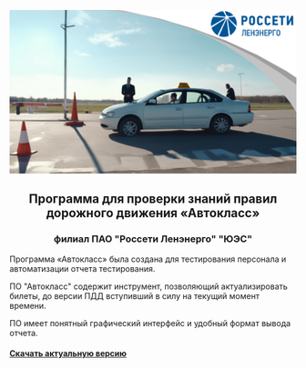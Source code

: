 ![лого](.github/лого3.png "лого")

## <p align="center">Программа для проверки знаний правил дорожного движения «Автокласс»</p>

### <p align="center">филиал ПАО "Россети Ленэнерго" "ЮЭС"</p>

Программа «Автокласс» была создана для тестирования персонала и 
автоматизации отчета тестирования.

ПО "Автокласс" содержит инструмент, позволяющий актуализировать билеты,
до версии ПДД вступивший в силу на текущий момент времени.

ПО имеет понятный графический интерфейс и удобный формат вывода отчета.

#### <a href="https://github.com/MagicKubik/Autoclass/releases">Скачать актуальную версию</a>